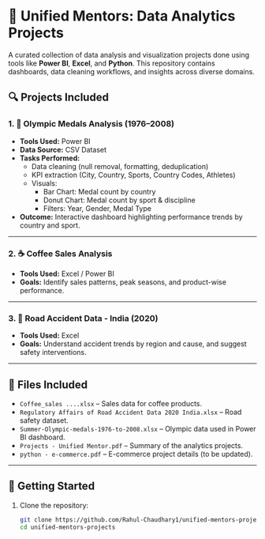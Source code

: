 # 📁 Unified Mentors: Data Analytics Projects
A curated collection of data analysis and visualization projects done using tools like **Power BI**, **Excel**, and **Python**. 
This repository contains dashboards, data cleaning workflows, and insights across diverse domains.

## 🔍 Projects Included

### 1. 🏅 Olympic Medals Analysis (1976–2008)
- **Tools Used:** Power BI
- **Data Source:** CSV Dataset
- **Tasks Performed:**
  - Data cleaning (null removal, formatting, deduplication)
  - KPI extraction (City, Country, Sports, Country Codes, Athletes)
  - Visuals:
    - Bar Chart: Medal count by country
    - Donut Chart: Medal count by sport & discipline
    - Filters: Year, Gender, Medal Type
- **Outcome:** Interactive dashboard highlighting performance trends by country and sport.

---
### 2. ☕ Coffee Sales Analysis
- **Tools Used:** Excel / Power BI
- **Goals:** Identify sales patterns, peak seasons, and product-wise performance.

---

### 3. 🚗 Road Accident Data - India (2020)
- **Tools Used:** Excel
- **Goals:** Understand accident trends by region and cause, and suggest safety interventions.

---

## 📂 Files Included

- `Coffee_sales ....xlsx` – Sales data for coffee products.
- `Regulatory Affairs of Road Accident Data 2020 India.xlsx` – Road safety dataset.
- `Summer-Olympic-medals-1976-to-2008.xlsx` – Olympic data used in Power BI dashboard.
- `Projects - Unified Mentor.pdf` – Summary of the analytics projects.
- `python - e-commerce.pdf` – E-commerce project details (to be updated).

---

## 🚀 Getting Started

1. Clone the repository:
   ```bash
   git clone https://github.com/Rahul-Chaudhary1/unified-mentors-projects.git
   cd unified-mentors-projects
